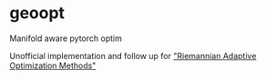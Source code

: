 # geoopt
Manifold aware pytorch optim

Unofficial implementation and follow up for ["Riemannian Adaptive Optimization Methods"](https://openreview.net/forum?id=r1eiqi09K7)
